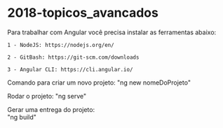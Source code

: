 # 2018-topicos_avancados

Para trabalhar com Angular você precisa instalar as ferramentas abaixo:

	1 - NodeJS: https://nodejs.org/en/

	2 - GitBash: https://git-scm.com/downloads

	3 - Angular CLI: https://cli.angular.io/


Comando para criar um novo projeto: 
	"ng new nomeDoProjeto"

Rodar o projeto:
	"ng serve"

Gerar uma entrega do projeto:	
	"ng build"
